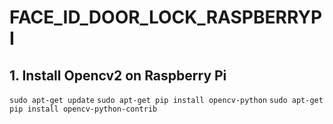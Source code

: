 # FACE_ID_DOOR_LOCK_RASPBERRYPI


## 1. Install Opencv2 on Raspberry Pi

   `sudo apt-get update`
   `sudo apt-get pip install opencv-python`
   `sudo apt-get pip install opencv-python-contrib`

   
